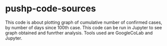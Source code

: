 # pushp-code-sources
This code is about plotting graph of cumulative number of confirmed cases, by number of days since 100th case.
This code can be run in Jupyter to see graph obtained and funrther analysis.
Tools used are GoogleCoLab and Jupyter.

